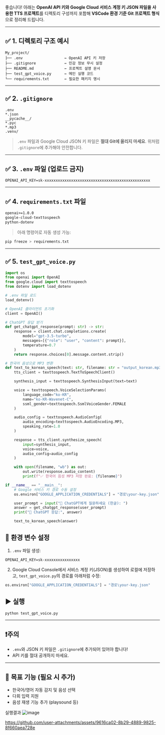 좋습니다! 아래는 **OpenAI API 키와 Google Cloud 서비스 계정 키 JSON 파일을 사용한 TTS 프로젝트**를 디렉토리 구성까지 포함해 **VSCode 환경 기준 Git 프로젝트 형식**으로 정리해 드립니다.

---

## ✅ 1. 디렉토리 구조 예시

```
My_project/
├── .env                   ← OpenAI API 키 저장
├── .gitignore             ← 민감 정보 무시 설정
├── README.md              ← 프로젝트 설명 문서
├── test_gpt_voice.py      ← 메인 실행 코드
└── requirements.txt       ← 필요한 패키지 명시
```

---

## ✅ 2. `.gitignore`

```gitignore
.env
*.json
__pycache__/
*.pyc
*.mp3
.venv/
```

> `.env` 파일과 Google Cloud JSON 키 파일은 **절대 Git에 올리지 마세요**. 위처럼 `.gitignore`에 추가해야 안전합니다.

---

## ✅ 3. `.env` 파일 (업로드 금지)

```env
OPENAI_API_KEY=sk-xxxxxxxxxxxxxxxxxxxxxxxxxxxxxxxxxxxxxxxxxxxxxxxx
```

---

## ✅ 4. `requirements.txt` 파일

```txt
openai>=1.0.0
google-cloud-texttospeech
python-dotenv
```

> 아래 명령어로 자동 생성 가능:

```bash
pip freeze > requirements.txt
```

---

## ✅ 5. `test_gpt_voice.py`

```python
import os
from openai import OpenAI
from google.cloud import texttospeech
from dotenv import load_dotenv

# .env 파일 로드
load_dotenv()

# OpenAI 클라이언트 초기화
client = OpenAI()

# ChatGPT 응답 받기
def get_chatgpt_response(prompt: str) -> str:
    response = client.chat.completions.create(
        model="gpt-3.5-turbo",
        messages=[{"role": "user", "content": prompt}],
        temperature=0.7
    )
    return response.choices[0].message.content.strip()

# 한국어 음성으로 MP3 변환
def text_to_korean_speech(text: str, filename: str = "output_korean.mp3"):
    tts_client = texttospeech.TextToSpeechClient()

    synthesis_input = texttospeech.SynthesisInput(text=text)

    voice = texttospeech.VoiceSelectionParams(
        language_code="ko-KR",
        name="ko-KR-Wavenet-C",
        ssml_gender=texttospeech.SsmlVoiceGender.FEMALE
    )

    audio_config = texttospeech.AudioConfig(
        audio_encoding=texttospeech.AudioEncoding.MP3,
        speaking_rate=1.0
    )

    response = tts_client.synthesize_speech(
        input=synthesis_input,
        voice=voice,
        audio_config=audio_config
    )

    with open(filename, "wb") as out:
        out.write(response.audio_content)
        print(f"✅ 한국어 음성 MP3 저장 완료: {filename}")

if __name__ == "__main__":
    # Google 서비스 키 경로 수동 설정
    os.environ["GOOGLE_APPLICATION_CREDENTIALS"] = "경로\your-key.json"

    user_prompt = input("💬 ChatGPT에게 질문하세요 (한글): ")
    answer = get_chatgpt_response(user_prompt)
    print("🧠 ChatGPT 응답:", answer)

    text_to_korean_speech(answer)
```



## 🔐 환경 변수 설정

1. `.env` 파일 생성:

```
OPENAI_API_KEY=sk-xxxxxxxxxxxxxxxx
```

2. Google Cloud Console에서 서비스 계정 키(JSON)를 생성하여 로컬에 저장하고,
   `test_gpt_voice.py`의 경로를 아래처럼 수정:

```python
os.environ["GOOGLE_APPLICATION_CREDENTIALS"] = "경로\your-key.json"
```

## ▶️ 실행

```bash
python test_gpt_voice.py
```

---

## ❗주의

* `.env`와 JSON 키 파일은 `.gitignore`에 추가되어 있어야 합니다!
* API 키를 절대 공개하지 마세요.

---

## 🎯 목표 기능 (필요 시 추가)

* 한국어/영어 자동 감지 및 음성 선택
* 다회 입력 지원
* 음성 재생 기능 추가 (playsound 등)


실행결과
![image](https://github.com/user-attachments/assets/67ece3b9-b01e-4b76-9078-e63c03b1c7df)

https://github.com/user-attachments/assets/9616ca02-8b29-4889-9825-8f660aea728e



